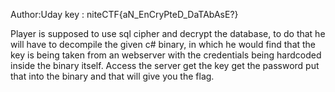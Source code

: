 Author:Uday key : niteCTF{aN_EnCryPteD_DaTAbAsE?}

Player is supposed to use sql cipher and decrypt the database, to do that he will have to decompile the given c# binary, in which he would find that the key is being taken from an webserver with the credentials being hardcoded inside the binary itself. Access the server get the key get the password put that into the binary and that will give you the flag.
